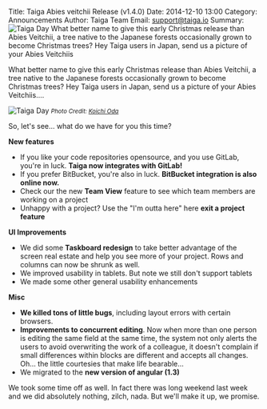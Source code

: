 Title: Taiga Abies veitchii Release (v1.4.0)
Date: 2014-12-10 13:00
Category: Announcements
Author: Taiga Team
Email: support@taiga.io
Summary: ![Taiga Day]({filename}/images/2014-12-10_changelog140/01.jpg) What better name to give this early Christmas release than Abies Veitchii, a tree native to the Japanese forests occasionally grown  to become Christmas trees? Hey Taiga users in Japan, send us a picture of your Abies Veitchiis

What better name to give this early Christmas release than Abies Veitchii, a tree native to the Japanese forests occasionally grown  to become Christmas trees? Hey Taiga users in Japan, send us a picture of your Abies Veitchiis....

![Taiga Day]({filename}/images/2014-12-10_changelog140/01.jpg)
<small>_Photo Credit: [Koichi Oda](https://www.flickr.com/photos/54573638@N05/)_</small>

So, let's see... what do we have for you this time?

**New features**

- If you like your code repositories opensource, and you use GitLab, you're in luck. **Taiga now integrates with GitLab!**
- If you prefer BitBucket, you're also in luck. **BitBucket integration is also online now.**
- Check our the new **Team View** feature to see which team members are working on a project
- Unhappy with a project? Use the "I'm outta here" here **exit a project feature**

**UI Improvements**

- We did some **Taskboard redesign** to take better advantage of the screen real estate and help you see more of your project. Rows and columns can now be shrunk as well.
- We improved usability in tablets. But note we still don't support tablets
- We made some other general usability enhancements

**Misc**

- **We killed tons of little bugs**, including layout errors with certain browsers.
- **Improvements to concurrent editing**. Now when more than one person is editing the same field at the same time, the system not only alerts the users to avoid overwriting the work of a colleague, it doesn't complain if small differences within blocks are different and accepts all changes. Oh... the little courtesies that make life bearable...
- We migrated to the **new version of angular (1.3)**

We took some time off as well. In fact there was long weekend last week and we did absolutely nothing, zilch, nada. But we'll make it up, we promise.
